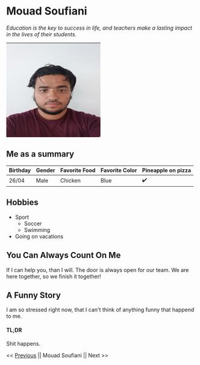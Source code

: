 # Mouad Soufiani

*Education is the key to success in life, and teachers make a lasting impact in the lives of their students.*

<img src="Selfie.jpg" width="250" height="250">

## Me as a summary

|  Birthday  | Gender | Favorite Food | Favorite Color | Pineapple on pizza |
| ---------- | -------| ------------- | -------------- | ------------------ |
|    26/04   |  Male  |    Chicken    |       Blue     | :heavy_check_mark:   |

## Hobbies 
* Sport
  * Soccer
  * Swimming
* Going on vacations

## You Can Always Count On Me
If I can help you, than I will. The door is always open for our team. We are here together, so we finish it together!

## A Funny Story
I am so stressed right now, that I can't think of anything funny that happend to me.

#### TL;DR
Shit happens.


<< [Previous](https://github.com/Liam-Selleslagh/Info-corner/blob/master/README.md) || Mouad Soufiani || Next >>

